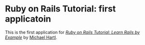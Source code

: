 # Ruby on Rails Tutorial: first applicatoin

This is the first application for [*Ruby on Rails Tutorial: Learn Rails by Example*](http://railstutorial.org/) by [Michael Hartl](http://michaelhartl.com/).